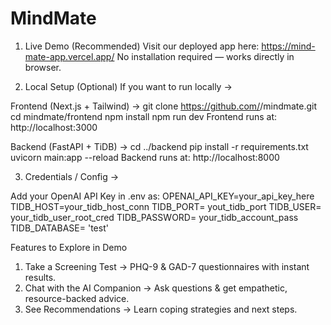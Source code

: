 # MindMate
1. Live Demo (Recommended)
Visit our deployed app here: https://mind-mate-app.vercel.app/
No installation required — works directly in browser.

2. Local Setup (Optional)
If you want to run locally ->

Frontend (Next.js + Tailwind) -> 
git clone https://github.com/<your-repo>/mindmate.git
cd mindmate/frontend
npm install
npm run dev
Frontend runs at: http://localhost:3000

Backend (FastAPI + TiDB) -> 
cd ../backend
pip install -r requirements.txt
uvicorn main:app --reload
Backend runs at: http://localhost:8000

3. Credentials / Config -> 

Add your OpenAI API Key in .env as:
OPENAI_API_KEY=your_api_key_here
TIDB_HOST=your_tidb_host_conn
TIDB_PORT= yout_tidb_port
TIDB_USER= your_tidb_user_root_cred
TIDB_PASSWORD= your_tidb_account_pass
TIDB_DATABASE= 'test'


Features to Explore in Demo
1. Take a Screening Test → PHQ-9 & GAD-7 questionnaires with instant results.
2. Chat with the AI Companion → Ask questions & get empathetic, resource-backed advice.
3. See Recommendations → Learn coping strategies and next steps.

